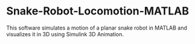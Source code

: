 # Snake-Robot-Locomotion-MATLAB
This software simulates a motion of a planar snake robot in MATLAB and visualizes it in 3D using Simulink 3D Animation.
